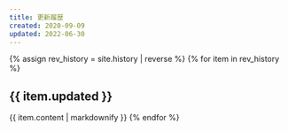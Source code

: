 ```yaml
---
title: 更新履歴
created: 2020-09-09
updated: 2022-06-30
---
```

{% assign rev_history = site.history | reverse %}
{% for item in rev_history %}
## <a name="{{ item.updated }}">{{ item.updated }}</a>
{{ item.content | markdownify }}
{% endfor %}
